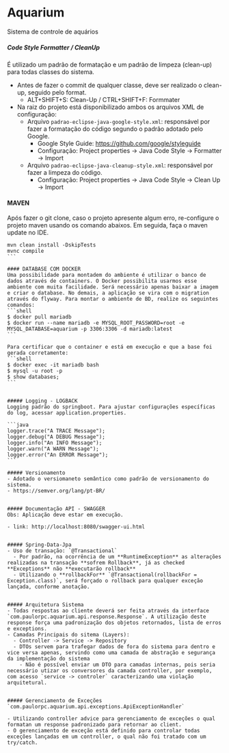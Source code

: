# Aquarium
Sistema de controle de aquários


##### Code Style Formatter / CleanUp
É utilizado um padrão de formatação e um padrão de limpeza (clean-up) para todas classes do sistema.

- Antes de fazer o commit de qualquer classe, deve ser realizado o clean-up, seguido pelo format. 
  - ALT+SHIFT+S: Clean-Up / CTRL+SHIFT+F: Formmater
- Na raiz do projeto está disponibilizado ambos os arquivos XML de configuração:
  - Arquivo `padrao-eclipse-java-google-style.xml`: responsável por fazer a formatação do código segundo o padrão adotado pelo Google.
    - Google Style Guide: https://github.com/google/styleguide
    - Configuração: Project properties -> Java Code Style -> Formatter -> Import 
  - Arquivo `padrao-eclipse-java-cleanup-style.xml`: responsável por fazer a limpeza do código.
    - Configuração: Project properties -> Java Code Style -> Clean Up -> Import    
  

#### MAVEN 
Após fazer o git clone, caso o projeto apresente algum erro, re-configure o projeto maven usando os comando abaixos. Em seguida, faça o maven update no IDE.
````shell
mvn clean install -DskipTests
mvnc compile
```

#### DATABASE COM DOCKER
Uma possibilidade para montadem do ambiente é utilizar o banco de dados através de containers. O Docker possibilita usarmos esse ambiente com muita facilidade. Será necessário apenas baixar a imagem e criar o database. No demais, a aplicação se vira com o migration através do flyway. Para montar o ambiente de BD, realize os seguintes comandos:
```shell
$ docker pull mariadb
$ docker run --name mariadb -e MYSQL_ROOT_PASSWORD=root -e MYSQL_DATABASE=aquarium -p 3306:3306 -d mariadb:latest
```

Para certificar que o container e está em execução e que a base foi gerada corretamente:
```shell
$ docker exec -it mariadb bash
$ mysql -u root -p
$ show databases; 
```


##### Logging - LOGBACK 
Logging padrão do springboot. Para ajustar configurações específicas do log, acessar application.properties. 

```java
logger.trace("A TRACE Message");
logger.debug("A DEBUG Message");
logger.info("An INFO Message");
logger.warn("A WARN Message");
logger.error("An ERROR Message");
```

##### Versionamento
- Adotado o versiomaneto semântico como padrão de versionamento do sistema. 
- https://semver.org/lang/pt-BR/
  

##### Documentação API - SWAGGER
Obs: Aplicação deve estar em execução.

- link: http://localhost:8080/swagger-ui.html 


##### Spring-Data-Jpa
- Uso de transação: `@Transactional`
  - Por padrão, na ocorrência de um **RuntimeException** as alterações realizadas na transação **sofrem Rollback**, já as checked **Exceptions** não **executarão rollback**
  - Utilizando o **rollbackFor** `@Transactional(rollbackFor = Exception.class)`, será forçado o rollback para qualquer exceção lançada, conforme anotação.
  
  
##### Arquitetura Sistema
- Todas respostas ao cliente deverá ser feita através da interface `com.paulorpc.aquarium.api.response.Response`. A utilização deste response força uma padronização dos objetos retornados, lista de erros e exceptions. 
- Camadas Principais do sitema (Layers):
  - Controller -> Service -> Repository
  - DTOs servem para trafegar dados de fora do sistema para dentro e vice versa apenas, servindo como uma camada de abstração e segurança da implementação do sistema
    - Não é possível enviar um DTO para camadas internas, pois seria necessário utizar os conversores da camada controller, por exemplo, com acesso `service -> controler` caracterizando uma violação arquitetural.
      

##### Gerenciamento de Exceções
`com.paulorpc.aquarium.api.exceptions.ApiExceptionHandler`

- Utilizando controller advice para gerenciamento de exceções o qual formatan um response padronizado para retornar ao client. 
- O gerenciamento de exceção está definido para controlar todas exceções lançadas em um controller, o qual não foi tratado com um try/catch.
